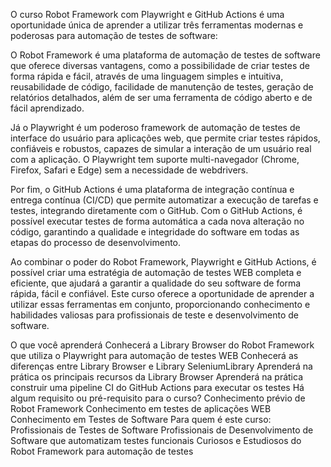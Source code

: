 O curso Robot Framework com Playwright e GitHub Actions é uma oportunidade única de aprender a utilizar três ferramentas modernas e poderosas para automação de testes de software:



O Robot Framework é uma plataforma de automação de testes de software que oferece diversas vantagens, como a possibilidade de criar testes de forma rápida e fácil, através de uma linguagem simples e intuitiva, reusabilidade de código, facilidade de manutenção de testes, geração de relatórios detalhados, além de ser uma ferramenta de código aberto e de fácil aprendizado.

Já o Playwright é um poderoso framework de automação de testes de interface do usuário para aplicações web, que permite criar testes rápidos, confiáveis e robustos, capazes de simular a interação de um usuário real com a aplicação. O Playwright tem suporte multi-navegador (Chrome, Firefox, Safari e Edge) sem a necessidade de webdrivers.

Por fim, o GitHub Actions é uma plataforma de integração contínua e entrega contínua (CI/CD) que permite automatizar a execução de tarefas e testes, integrando diretamente com o GitHub. Com o GitHub Actions, é possível executar testes de forma automática a cada nova alteração no código, garantindo a qualidade e integridade do software em todas as etapas do processo de desenvolvimento.



Ao combinar o poder do Robot Framework, Playwright e GitHub Actions, é possível criar uma estratégia de automação de testes WEB completa e eficiente, que ajudará a garantir a qualidade do seu software de forma rápida, fácil e confiável. Este curso oferece a oportunidade de aprender a utilizar essas ferramentas em conjunto, proporcionando conhecimento e habilidades valiosas para profissionais de teste e desenvolvimento de software.

O que você aprenderá
Conhecerá a Library Browser do Robot Framework que utiliza o Playwright para automação de testes WEB
Conhecerá as diferenças entre Library Browser e Library SeleniumLibrary
Aprenderá na prática os principais recursos da Library Browser
Aprenderá na prática construir uma pipeline CI do GitHub Actions para executar os testes
Há algum requisito ou pré-requisito para o curso?
Conhecimento prévio de Robot Framework
Conhecimento em testes de aplicações WEB
Conhecimento em Testes de Software
Para quem é este curso:
Profissionais de Testes de Software
Profissionais de Desenvolvimento de Software que automatizam testes funcionais
Curiosos e Estudiosos do Robot Framework para automação de testes